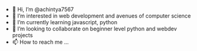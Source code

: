 - 👋 Hi, I’m @achintya7567
- 👀 I’m interested in web development and avenues of computer science
- 🌱 I’m currently learning javascript, python
- 💞️ I’m looking to collaborate on beginner level python and webdev projects
- 📫 How to reach me ...

<!---
achintya7567/achintya7567 is a ✨ special ✨ repository because its `README.md` (this file) appears on your GitHub profile.
You can click the Preview link to take a look at your changes.
--->
